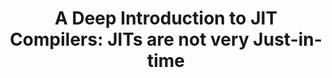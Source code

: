 ---
title: "A Deep Introduction to JIT Compilers: JITs are not very Just-in-time"
link: "https://carolchen.me/blog/technical/jits-intro/"
---